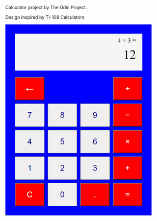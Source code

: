 Calculator project by The Odin Project.

Design inspired by TI-108 Calculators

![calculator](https://github.com/andygb01/calculator/blob/main/images/calc.png?raw=true)
